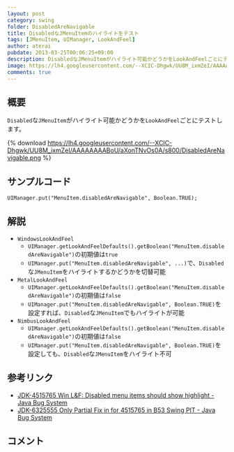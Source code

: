 ```yaml
---
layout: post
category: swing
folder: DisabledAreNavigable
title: DisabledなJMenuItemのハイライトをテスト
tags: [JMenuItem, UIManager, LookAndFeel]
author: aterai
pubdate: 2013-03-25T00:06:25+09:00
description: DisabledなJMenuItemがハイライト可能かどうかをLookAndFeelごとにテストします。
image: https://lh4.googleusercontent.com/--XCIC-Dhgwk/UU8M_ixmZeI/AAAAAAAABoU/aXonTNvOs0A/s800/DisabledAreNavigable.png
comments: true
---
```

## 概要
`Disabled`な`JMenuItem`がハイライト可能かどうかを`LookAndFeel`ごとにテストします。

{% download https://lh4.googleusercontent.com/--XCIC-Dhgwk/UU8M_ixmZeI/AAAAAAAABoU/aXonTNvOs0A/s800/DisabledAreNavigable.png %}

## サンプルコード
<pre class="prettyprint"><code>UIManager.put("MenuItem.disabledAreNavigable", Boolean.TRUE);
</code></pre>

## 解説
- `WindowsLookAndFeel`
    - `UIManager.getLookAndFeelDefaults().getBoolean("MenuItem.disabledAreNavigable")`の初期値は`true`
    - `UIManager.put("MenuItem.disabledAreNavigable", ...)`で、`Disabled`な`JMenuItem`をハイライトするかどうかを切替可能
- `MetalLookAndFeel`
    - `UIManager.getLookAndFeelDefaults().getBoolean("MenuItem.disabledAreNavigable")`の初期値は`false`
    - `UIManager.put("MenuItem.disabledAreNavigable", Boolean.TRUE)`を設定すれば、`Disabled`な`JMenuItem`でもハイライトが可能
- `NimbusLookAndFeel`
    - `UIManager.getLookAndFeelDefaults().getBoolean("MenuItem.disabledAreNavigable")`の初期値は`false`
    - `UIManager.put("MenuItem.disabledAreNavigable", Boolean.TRUE)`を設定しても、`Disabled`な`JMenuItem`をハイライト不可

<!-- dummy comment line for breaking list -->

## 参考リンク
- [JDK-4515765 Win L&F: Disabled menu items should show highlight - Java Bug System](https://bugs.openjdk.java.net/browse/JDK-4515765)
- [JDK-6325555 Only Partial Fix in for 4515765 in B53 Swing PIT - Java Bug System](https://bugs.openjdk.java.net/browse/JDK-6325555)

<!-- dummy comment line for breaking list -->

## コメント
